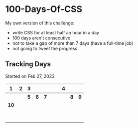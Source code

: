 # 100-Days-Of-CSS

My own version of this challenge:

- write CSS for at least half an hour in a day
- 100 days aren't consecutive
- not to take a gap of more than 7 days (have a full-time job)
- not going to tweet the progress

## Tracking Days

Started on Feb 27, 2023

|   1    |  2  |   3   |       |       |     |     |  4  |       |       |
| :----: | :-: | :---: | :---: | :---: | :-: | :-: | :-: | :---: | :---: |
|        |     | **5** | **6** | **7** |     |     |     | **8** | **9** |
| **10** |     |       |       |       |     |     |     |       |       |
|        |     |       |       |       |     |     |     |       |       |
|        |     |       |       |       |     |     |     |       |       |
|        |     |       |       |       |     |     |     |       |       |
|        |     |       |       |       |     |     |     |       |       |
|        |     |       |       |       |     |     |     |       |       |
|        |     |       |       |       |     |     |     |       |       |
|        |     |       |       |       |     |     |     |       |       |
